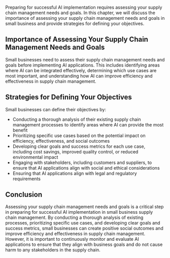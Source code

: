 

Preparing for successful AI implementation requires assessing your supply chain management needs and goals. In this chapter, we will discuss the importance of assessing your supply chain management needs and goals in small business and provide strategies for defining your objectives.

Importance of Assessing Your Supply Chain Management Needs and Goals
--------------------------------------------------------------------

Small businesses need to assess their supply chain management needs and goals before implementing AI applications. This includes identifying areas where AI can be integrated effectively, determining which use cases are most important, and understanding how AI can improve efficiency and effectiveness in supply chain management.

Strategies for Defining Your Objectives
---------------------------------------

Small businesses can define their objectives by:

* Conducting a thorough analysis of their existing supply chain management processes to identify areas where AI can provide the most benefit
* Prioritizing specific use cases based on the potential impact on efficiency, effectiveness, and social outcomes
* Developing clear goals and success metrics for each use case, including cost savings, improved quality control, or reduced environmental impact
* Engaging with stakeholders, including customers and suppliers, to ensure that AI applications align with social and ethical considerations
* Ensuring that AI applications align with legal and regulatory requirements

Conclusion
----------

Assessing your supply chain management needs and goals is a critical step in preparing for successful AI implementation in small business supply chain management. By conducting a thorough analysis of existing processes, prioritizing specific use cases, and developing clear goals and success metrics, small businesses can create positive social outcomes and improve efficiency and effectiveness in supply chain management. However, it is important to continuously monitor and evaluate AI applications to ensure that they align with business goals and do not cause harm to any stakeholders in the supply chain.
